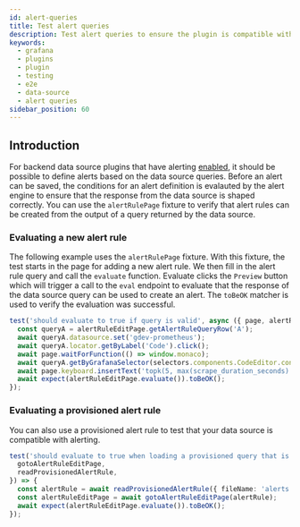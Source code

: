```yaml
---
id: alert-queries
title: Test alert queries
description: Test alert queries to ensure the plugin is compatible with alerting
keywords:
  - grafana
  - plugins
  - plugin
  - testing
  - e2e
  - data-source
  - alert queries
sidebar_position: 60
---
```


## Introduction

For backend data source plugins that have alerting [enabled](../../tutorials/build-a-data-source-backend-plugin.md#enable-grafana-alerting), it should be possible to define alerts based on the data source queries. Before an alert can be saved, the conditions for an alert definition is evalauted by the alert engine to ensure that the response from the data source is shaped correctly. You can use the `alertRulePage` fixture to verify that alert rules can be created from the output of a query returned by the data source.

### Evaluating a new alert rule

The following example uses the `alertRulePage` fixture. With this fixture, the test starts in the page for adding a new alert rule. We then fill in the alert rule query and call the `evaluate` function. Evaluate clicks the `Preview` button which will trigger a call to the `eval` endpoint to evaluate that the response of the data source query can be used to create an alert. The `toBeOK` matcher is used to verify the evaluation was successful.

```ts
test('should evaluate to true if query is valid', async ({ page, alertRuleEditPage, selectors }) => {
  const queryA = alertRuleEditPage.getAlertRuleQueryRow('A');
  await queryA.datasource.set('gdev-prometheus');
  await queryA.locator.getByLabel('Code').click();
  await page.waitForFunction(() => window.monaco);
  await queryA.getByGrafanaSelector(selectors.components.CodeEditor.container).click();
  await page.keyboard.insertText('topk(5, max(scrape_duration_seconds) by (job))');
  await expect(alertRuleEditPage.evaluate()).toBeOK();
});
```

### Evaluating a provisioned alert rule

You can also use a provisioned alert rule to test that your data source is compatible with alerting.

```ts
test('should evaluate to true when loading a provisioned query that is valid', async ({
  gotoAlertRuleEditPage,
  readProvisionedAlertRule,
}) => {
  const alertRule = await readProvisionedAlertRule({ fileName: 'alerts.yml' });
  const alertRuleEditPage = await gotoAlertRuleEditPage(alertRule);
  await expect(alertRuleEditPage.evaluate()).toBeOK();
});
```
